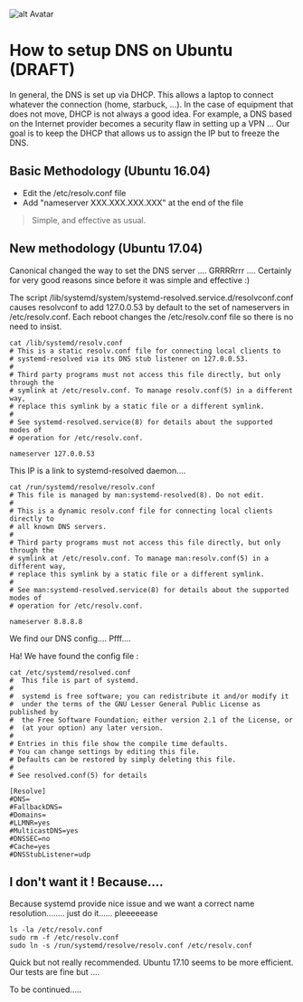 ![alt Avatar](https://avatars0.githubusercontent.com/u/24376156?v=4&s=100)
# How to setup DNS on Ubuntu (DRAFT)

In general, the DNS is set up via DHCP. This allows a laptop to connect whatever the connection (home, starbuck, ...). In the case of equipment that does not move, DHCP is not always a good idea. For example, a DNS based on the Internet provider becomes a security flaw in setting up a VPN ...
Our goal is to keep the DHCP that allows us to assign the IP but to freeze the DNS.

## Basic Methodology (Ubuntu 16.04)

- Edit the /etc/resolv.conf file
- Add "nameserver XXX.XXX.XXX.XXX" at the end of the file

> Simple, and effective as usual.

## New methodology (Ubuntu 17.04)

Canonical changed the way to set the DNS server .... GRRRRrrr ....
Certainly for very good reasons since before it was simple and effective :)

The script /lib/systemd/system/systemd-resolved.service.d/resolvconf.conf causes resolvconf to add 127.0.0.53 by default to the set of nameservers in /etc/resolv.conf.
Each reboot changes the /etc/resolv.conf file so there is no need to insist.

```ssh
cat /lib/systemd/resolv.conf
# This is a static resolv.conf file for connecting local clients to
# systemd-resolved via its DNS stub listener on 127.0.0.53.
#
# Third party programs must not access this file directly, but only through the
# symlink at /etc/resolv.conf. To manage resolv.conf(5) in a different way,
# replace this symlink by a static file or a different symlink.
#
# See systemd-resolved.service(8) for details about the supported modes of
# operation for /etc/resolv.conf.

nameserver 127.0.0.53
```
This IP is a link to systemd-resolved daemon....

```ssh
cat /run/systemd/resolve/resolv.conf
# This file is managed by man:systemd-resolved(8). Do not edit.
#
# This is a dynamic resolv.conf file for connecting local clients directly to
# all known DNS servers.
#
# Third party programs must not access this file directly, but only through the
# symlink at /etc/resolv.conf. To manage man:resolv.conf(5) in a different way,
# replace this symlink by a static file or a different symlink.
#
# See man:systemd-resolved.service(8) for details about the supported modes of
# operation for /etc/resolv.conf.

nameserver 8.8.8.8
```
We find our DNS config....
Pfff....

Ha! We have found the config file :

```ssh
cat /etc/systemd/resolved.conf
#  This file is part of systemd.
#
#  systemd is free software; you can redistribute it and/or modify it
#  under the terms of the GNU Lesser General Public License as published by
#  the Free Software Foundation; either version 2.1 of the License, or
#  (at your option) any later version.
#
# Entries in this file show the compile time defaults.
# You can change settings by editing this file.
# Defaults can be restored by simply deleting this file.
#
# See resolved.conf(5) for details

[Resolve]
#DNS=
#FallbackDNS=
#Domains=
#LLMNR=yes
#MulticastDNS=yes
#DNSSEC=no
#Cache=yes
#DNSStubListener=udp
```

## I don't want it ! Because....

Because systemd provide nice issue and we want a correct name resolution........ just do it...... pleeeeease
```ssh
ls -la /etc/resolv.conf
sudo rm -f /etc/resolv.conf
sudo ln -s /run/systemd/resolve/resolv.conf /etc/resolv.conf
```
Quick but not really recommended. Ubuntu 17.10 seems to be more efficient. Our tests are fine but ....

To be continued.....

